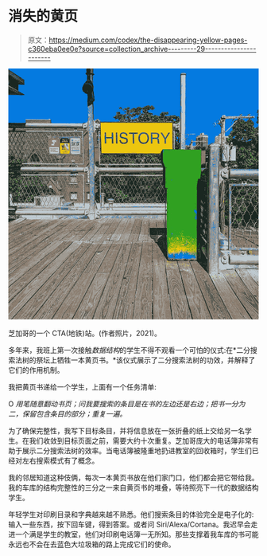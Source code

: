 # 消失的黄页

> 原文：<https://medium.com/codex/the-disappearing-yellow-pages-c360eba0ee0e?source=collection_archive---------29----------------------->

![](img/130c9741e85ad47c9f1aa4f296b28006.png)

芝加哥的一个 CTA(地铁)站。(作者照片，2021)。

多年来，我班上第一次接触*数据结构*的学生不得不观看一个可怕的仪式:在*二分搜索法树的祭坛上牺牲一本黄页书。*该仪式展示了二分搜索法树的功效，并解释了它们的作用机制。

我把黄页书递给一个学生，上面有一个任务清单:

O *用笔随意翻动书页；问我要搜索的条目是在书的左边还是右边；把书一分为二，保留包含条目的部分；重复一遍。*

为了确保完整性，我写下目标条目，并将信息放在一张折叠的纸上交给另一名学生。在我们收敛到目标页面之前，需要大约十次重复。芝加哥庞大的电话簿非常有助于展示二分搜索法树的效率。当电话簿被隆重地扔进教室的回收箱时，学生们已经对左右搜索模式有了概念。

我的邻居知道这种伎俩，每次一本黄页书放在他们家门口，他们都会把它带给我。我的车库的结构完整性的三分之一来自黄页书的堆叠，等待照亮下一代的数据结构学生。

年轻学生对印刷目录和字典越来越不熟悉。他们搜索条目的体验完全是电子化的:输入一些东西，按下回车键，得到答案。或者问 Siri/Alexa/Cortana。我迟早会走进一个满是学生的教室，他们对印刷电话簿一无所知。那些支撑着我车库的书可能永远也不会在去蓝色大垃圾箱的路上完成它们的使命。